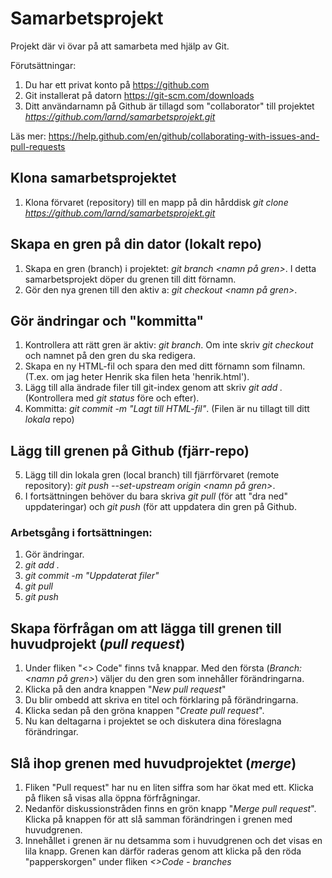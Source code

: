 # Samarbetsprojekt
Projekt där vi övar på att samarbeta med hjälp av Git. 

Förutsättningar: 
 1. Du har ett privat konto på https://github.com
 2. Git installerat på datorn https://git-scm.com/downloads
 3. Ditt användarnamn på Github är tillagd som "collaborator" till projektet *https://github.com/larnd/samarbetsprojekt.git*

Läs mer: https://help.github.com/en/github/collaborating-with-issues-and-pull-requests 

## Klona samarbetsprojektet

1. Klona förvaret (repository) till en mapp på din hårddisk *git clone https://github.com/larnd/samarbetsprojekt.git*

## Skapa en gren på din dator (lokalt repo)

1. Skapa en gren (branch) i projektet: *git branch <namn på gren>*. I detta samarbetsprojekt döper du grenen till ditt förnamn.
2. Gör den nya grenen till den aktiv a: *git checkout <namn på gren>*.

## Gör ändringar och "kommitta"

1. Kontrollera att rätt gren är aktiv: *git branch*. Om inte skriv *git checkout* och namnet på den gren du ska redigera.
2. Skapa en ny HTML-fil och spara den med ditt förnamn som filnamn. (T.ex. om jag heter Henrik ska filen heta 'henrik.html').
3. Lägg till alla ändrade filer till git-index genom att skriv *git add .* (Kontrollera med *git status* före och efter).
4. Kommitta: *git commit -m "Lagt till HTML-fil"*. (Filen är nu tillagt till ditt *lokala* repo)

## Lägg till grenen på Github (fjärr-repo)
5. Lägg till din lokala gren (local branch) till fjärrförvaret (remote repository): *git push --set-upstream origin <namn på gren>*.
6. I fortsättningen behöver du bara skriva *git pull* (för att "dra ned" uppdateringar) och *git push* (för att uppdatera din gren på Github.

### Arbetsgång i fortsättningen:

1. Gör ändringar.
2. *git add .*
3. *git commit -m "Uppdaterat filer"*
4. *git pull*
5. *git push*

## Skapa förfrågan om att lägga till grenen till huvudprojekt (*pull request*)

1. Under fliken "<> Code" finns två knappar. Med den första (*Branch: <namn på gren>*) väljer du den gren som innehåller förändringarna.
2. Klicka på den andra knappen "*New pull request*"
3. Du blir ombedd att skriva en titel och förklaring på förändringarna.
4. Klicka sedan på den gröna knappen "*Create pull request*".
5. Nu kan deltagarna i projektet se och diskutera dina föreslagna förändringar.

## Slå ihop grenen med huvudprojektet (*merge*)

1. Fliken "Pull request" har nu en liten siffra som har ökat med ett. Klicka på fliken så visas alla öppna förfrågningar.
2. Nedanför diskussionstråden finns en grön knapp "*Merge pull request*". Klicka på knappen för att slå samman förändringen i grenen med huvudgrenen.
3. Innehållet i grenen är nu detsamma som i huvudgrenen och det visas en lila knapp. Grenen kan därför raderas genom att klicka på den röda "papperskorgen" under fliken *<>Code - branches*
